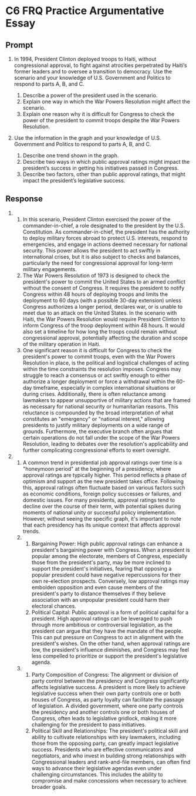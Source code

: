 # C6 FRQ Practice Argumentative Essay

## Prompt

1. In 1994, President Clinton deployed troops to Haiti, without congressional approval, to fight against atrocities perpetrated by Haiti’s former leaders and to oversee a transition to democracy. Use the scenario and your knowledge of U.S. Government and Politics to respond to parts A, B, and C.

    1. Describe a power of the president used in the scenario.
    2. Explain one way in which the War Powers Resolution might affect the scenario.
    3. Explain one reason why it is difficult for Congress to check the power of the president to commit troops despite the War Powers Resolution.

2. Use the information in the graph and your knowledge of U.S. Government and Politics to respond to parts A, B, and C.

    1. Describe one trend shown in the graph.
    2. Describe two ways in which public approval ratings might impact the president’s success in getting his initiatives passed in Congress.
    3. Describe two factors, other than public approval ratings, that might impact the president’s legislative success.

## Response
1. 
    1. In this scenario, President Clinton exercised the power of the commander-in-chief, a role designated to the president by the U.S. Constitution. As commander-in-chief, the president has the authority to deploy military forces abroad to protect U.S. interests, respond to emergencies, and engage in actions deemed necessary for national security. This power allows the president to act swiftly in international crises, but it is also subject to checks and balances, particularly the need for congressional approval for long-term military engagements.
    2. The War Powers Resolution of 1973 is designed to check the president's power to commit the United States to an armed conflict without the consent of Congress. It requires the president to notify Congress within 48 hours of deploying troops and limits the deployment to 60 days (with a possible 30-day extension) unless Congress authorizes a longer period, declares war, or is unable to meet due to an attack on the United States. In the scenario with Haiti, the War Powers Resolution would require President Clinton to inform Congress of the troop deployment within 48 hours. It would also set a timeline for how long the troops could remain without congressional approval, potentially affecting the duration and scope of the military operation in Haiti.
    3. One significant reason it is difficult for Congress to check the president's power to commit troops, even with the War Powers Resolution in place, is the political and logistical challenges of acting within the time constraints the resolution imposes. Congress may struggle to reach a consensus or act swiftly enough to either authorize a longer deployment or force a withdrawal within the 60-day timeframe, especially in complex international situations or during crises. Additionally, there is often reluctance among lawmakers to appear unsupportive of military actions that are framed as necessary for national security or humanitarian reasons. This reluctance is compounded by the broad interpretation of what constitutes an "emergency" or "national interest," allowing presidents to justify military deployments on a wide range of grounds. Furthermore, the executive branch often argues that certain operations do not fall under the scope of the War Powers Resolution, leading to debates over the resolution's applicability and further complicating congressional efforts to exert oversight.

2. 
    1. A common trend in presidential job approval ratings over time is a "honeymoon period" at the beginning of a presidency, where approval ratings are typically higher. This period reflects a phase of optimism and support as the new president takes office. Following this, approval ratings often fluctuate based on various factors such as economic conditions, foreign policy successes or failures, and domestic issues. For many presidents, approval ratings tend to decline over the course of their term, with potential spikes during moments of national unity or successful policy implementation. However, without seeing the specific graph, it's important to note that each presidency has its unique context that affects approval trends.
    2. 
        1. Bargaining Power: High public approval ratings can enhance a president's bargaining power with Congress. When a president is popular among the electorate, members of Congress, especially those from the president's party, may be more inclined to support the president's initiatives, fearing that opposing a popular president could have negative repercussions for their own re-election prospects. Conversely, low approval ratings may embolden opposition and even cause members of the president's party to distance themselves if they believe association with an unpopular president could harm their electoral chances.
        2. Political Capital: Public approval is a form of political capital for a president. High approval ratings can be leveraged to push through more ambitious or controversial legislation, as the president can argue that they have the mandate of the people. This can put pressure on Congress to act in alignment with the president's wishes. On the other hand, when approval ratings are low, the president's influence diminishes, and Congress may feel less compelled to prioritize or support the president's legislative agenda.
    3. 
        1. Party Composition of Congress: The alignment or division of party control between the presidency and Congress significantly affects legislative success. A president is more likely to achieve legislative success when their own party controls one or both houses of Congress, as party loyalty can facilitate the passage of legislation. A divided government, where one party controls the presidency and another controls one or both houses of Congress, often leads to legislative gridlock, making it more challenging for the president to pass initiatives.
        2. Political Skill and Relationships: The president's political skill and ability to cultivate relationships with key lawmakers, including those from the opposing party, can greatly impact legislative success. Presidents who are effective communicators and negotiators, and who invest in building strong relationships with Congressional leaders and rank-and-file members, can often find ways to advance their legislative agendas even under challenging circumstances. This includes the ability to compromise and make concessions when necessary to achieve broader goals.